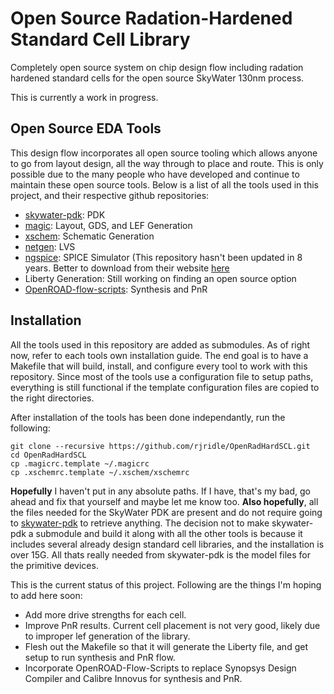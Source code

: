 # Open Source Radation-Hardened Standard Cell Library

Completely open source system on chip design flow including radation hardened
standard cells for the open source SkyWater 130nm process.

This is currently a work in progress.

## Open Source EDA Tools

This design flow incorporates all open source tooling which allows anyone to go
from layout design, all the way through to place and route. This is only possible
due to the many people who have developed and continue to maintain these open
source tools. Below is a list of all the tools used in this project, and their
respective github repositories:

* [skywater-pdk](https://github.com/google/skywater-pdk): PDK
* [magic](https://github.com/RTimothyEdwards/magic): Layout, GDS, and LEF Generation
* [xschem](https://github.com/StefanSchippers/xschem): Schematic Generation
* [netgen](https://github.com/RTimothyEdwards/netgen): LVS
* [ngspice](https://github.com/ngspice/ngspice): SPICE Simulator (This repository
  hasn't been updated in 8 years. Better to download from their website
  [here](http://ngspice.sourceforge.net/)
* Liberty Generation: Still working on finding an open source option
* [OpenROAD-flow-scripts](https://github.com/The-OpenROAD-Project/OpenROAD-flow-scripts): Synthesis and PnR

## Installation

All the tools used in this repository are added as submodules. As of right now,
refer to each tools own installation guide. The end goal is to have a Makefile
that will build, install, and configure every tool to work with this repository.
Since most of the tools use a configuration file to setup paths, everything is
still functional if the template configuration files are copied to the right
directories. 

After installation of the tools has been done independantly, run the following:

```
git clone --recursive https://github.com/rjridle/OpenRadHardSCL.git
cd OpenRadHardSCL
cp .magicrc.template ~/.magicrc
cp .xschemrc.template ~/.xschem/xschemrc
```

**Hopefully** I haven't put in any absolute paths. If I have, that's my bad, go
ahead and fix that yourself and maybe let me know too. **Also hopefully**, all
the files needed for the SkyWater PDK are present and do not require going to
[skywater-pdk](https://github.com/google/skywater-pdk) to retrieve anything.
The decision not to make skywater-pdk a submodule and build it along with all
the other tools is because it includes several already design standard cell
libraries, and the installation is over 15G. All thats really needed from
skywater-pdk is the model files for the primitive devices. 

This is the current status of this project. Following are the things I'm hoping
to add here soon:

* Add more drive strengths for each cell.
* Improve PnR results. Current cell placement is not very good, likely due to
  improper lef generation of the library.
* Flesh out the Makefile so that it will generate the Liberty file, and get
  setup to run synthesis and PnR flow.
* Incorporate OpenROAD-Flow-Scripts to replace Synopsys Design Compiler and
  Calibre Innovus for synthesis and PnR.



